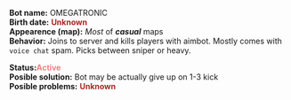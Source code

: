 **Bot name:** OMEGATRONIC  
**Birth date:** <span style="color:firebrick">**Unknown**</span>  
**Appearence (map):** *Most* of ***casual*** maps  
**Behavior:** Joins to server and kills players with aimbot. Mostly comes with `voice chat` spam. Picks between sniper or heavy.  

**Status:**<span style="color:lightcoral">**Active**</span>  
**Posible solution:** Bot may be actually give up on 1-3 kick  
**Posible problems:** <span style="color:firebrick">**Unknown**</span> 